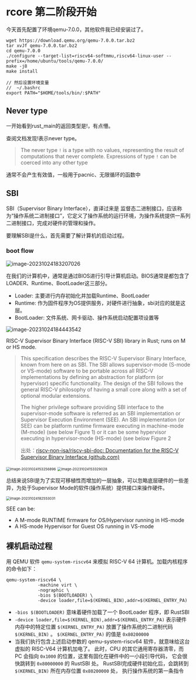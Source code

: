 # rcore 第二阶段开始

今天首先配置了环境qemu-7.0.0，其他软件我已经安装过了。

```shell
wget https://download.qemu.org/qemu-7.0.0.tar.bz2
tar xvJf qemu-7.0.0.tar.bz2
cd qemu-7.0.0
./configure --target-list=riscv64-softmmu,riscv64-linux-user --prefix=/home/ubuntu/tools/qemu-7.0.0/
make -j8
make install

// 然后设置环境变量
//  ~/.bashrc
export PATH="$HOME/tools/bin/:$PATH"
```





## Never type 

一开始看到rust_main的返回类型是!，有点懵。

查阅文档发现!表示never type。

> The never type `!` is a type with no values, representing the result of computations that never complete. Expressions of type `!` can be coerced into any other type

通常不会产生有效值，一般用于pacnic、无限循环的函数中

## SBI

SBI（Supervisor Binary Interface），直译过来是 监督态二进制接口，应该称为“操作系统二进制接口”，它定义了操作系统的运行环境，为操作系统提供一系列二进制接口，完成对硬件的管理和操作。

要理解SBI是什么，首先需要了解计算机的启动过程。

### boot flow

![image-20231024183207026](C:\Users\mirageCHAN\AppData\Roaming\Typora\typora-user-images\image-20231024183207026.png)

在我们的计算机中，通常是通过BIOS进行引导计算机启动。BIOS通常是都包含了LOADER、Runtime、BootLoader这三部分。

- Loader: 主要进行内存初始化并加载Runtime、BootLoader
- Runtime:  作为固件程序为OS提供服务，对硬件进行抽象，sbi对应的就是这层。
- BootLoader: 文件系统、网卡驱动、操作系统启动配置项设置等



![image-20231024184443542](C:\Users\mirageCHAN\AppData\Roaming\Typora\typora-user-images\image-20231024184443542.png)



RISC-V Supervisor Binary Interface (RISC-V SBI) library in Rust; runs on M or HS mode.

> This specification describes the RISC-V Supervisor Binary Interface, known from here on as SBI. The SBI allows supervisor-mode (S-mode or VS-mode) software to be portable across all RISC-V implementations by defining an abstraction for platform (or hypervisor) specific functionality. The design of the SBI follows the general RISC-V philosophy of having a small core along with a set of optional modular extensions.
>
> The higher privilege software providing SBI interface to the supervisor-mode software is referred as an SBI implementation or Supervisor Execution Environment (SEE). An SBI implementation (or SEE) can be platform runtime firmware executing in machine-mode (M-mode) (see below Figure 1) or it can be some hypervisor executing in hypervisor-mode (HS-mode) (see below Figure 2
>
> 出处：[riscv-non-isa/riscv-sbi-doc: Documentation for the RISC-V Supervisor Binary Interface (github.com)](https://github.com/riscv-non-isa/riscv-sbi-doc/)

<img src="C:\Users\mirageCHAN\AppData\Roaming\Typora\typora-user-images\image-20231024153256896.png" alt="image-20231024153256896" style="zoom:67%;" />

<img src="C:\Users\mirageCHAN\AppData\Roaming\Typora\typora-user-images\image-20231024153329028.png" alt="image-20231024153329028" style="zoom:67%;" />

总结来说SBI是为了实现可移植性而增加的一层抽象，可以忽略底层硬件的一些差异，为处于Supervisor Mode的软件(操作系统）提供接口来操作硬件。

<img src="C:\Users\mirageCHAN\AppData\Roaming\Typora\typora-user-images\image-20231024182553031.png" alt="image-20231024182553031" style="zoom:67%;" />

 SEE can be:

-   A M-mode RUNTIME firmware for OS/Hypervisor running in HS-mode 
-  A HS-mode Hypervisor for Guest OS running in VS-mode



## 裸机启动过程

用 QEMU 软件 `qemu-system-riscv64` 来模拟 RISC-V 64 计算机。加载内核程序的命令如下：

```
qemu-system-riscv64 \
            -machine virt \
            -nographic \
            -bios $(BOOTLOADER) \
            -device loader,file=$(KERNEL_BIN),addr=$(KERNEL_ENTRY_PA)
```

- `-bios $(BOOTLOADER)` 意味着硬件加载了一个 BootLoader 程序，即 RustSBI
- `-device loader,file=$(KERNEL_BIN),addr=$(KERNEL_ENTRY_PA)` 表示硬件内存中的特定位置 `$(KERNEL_ENTRY_PA)` 放置了操作系统的二进制代码 `$(KERNEL_BIN)` 。 `$(KERNEL_ENTRY_PA)` 的值是 `0x80200000` 
- 当我们执行包含上述启动参数的 qemu-system-riscv64 软件，就意味给这台虚拟的 RISC-V64 计算机加电了。 此时，CPU 的其它通用寄存器清零，而 PC 会指向 `0x1000` 的位置，这里有固化在硬件中的一小段引导代码， 它会很快跳转到 `0x80000000` 的 RustSBI 处。 RustSBI完成硬件初始化后，会跳转到 `$(KERNEL_BIN)` 所在内存位置 `0x80200000` 处， 执行操作系统的第一条指令